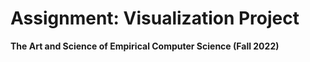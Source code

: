 # Assignment: Visualization Project

**The Art and Science of Empirical Computer Science (Fall 2022)**
